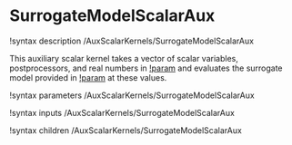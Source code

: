 # SurrogateModelScalarAux

!syntax description /AuxScalarKernels/SurrogateModelScalarAux

This auxiliary scalar kernel takes a vector of scalar variables,
postprocessors, and real numbers in [!param](/ScalarAuxKernels/SurrogateModelScalarAux/parameters)
and evaluates the surrogate model provided in [!param](/AuxKernels/SurrogateModelScalarAux/model)
at these values.

!syntax parameters /AuxScalarKernels/SurrogateModelScalarAux

!syntax inputs /AuxScalarKernels/SurrogateModelScalarAux

!syntax children /AuxScalarKernels/SurrogateModelScalarAux
